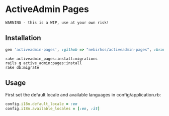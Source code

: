 # ActiveAdmin Pages

```
WARNING - this is a WIP, use at your own risk!
```

## Installation

```ruby
gem 'activeadmin-pages', :github => "nebirhos/activeadmin-pages", :branch => "master"
```

```
rake activeadmin_pages:install:migrations
rails g active_admin:pages:install
rake db:migrate
```


## Usage

First set the default locale and available languages in config/application.rb:
```ruby
config.i18n.default_locale = :en
config.i18n.available_locales = [:en, :it]
```
